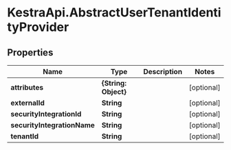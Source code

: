 # KestraApi.AbstractUserTenantIdentityProvider

## Properties

Name | Type | Description | Notes
------------ | ------------- | ------------- | -------------
**attributes** | **{String: Object}** |  | [optional] 
**externalId** | **String** |  | [optional] 
**securityIntegrationId** | **String** |  | [optional] 
**securityIntegrationName** | **String** |  | [optional] 
**tenantId** | **String** |  | [optional] 


